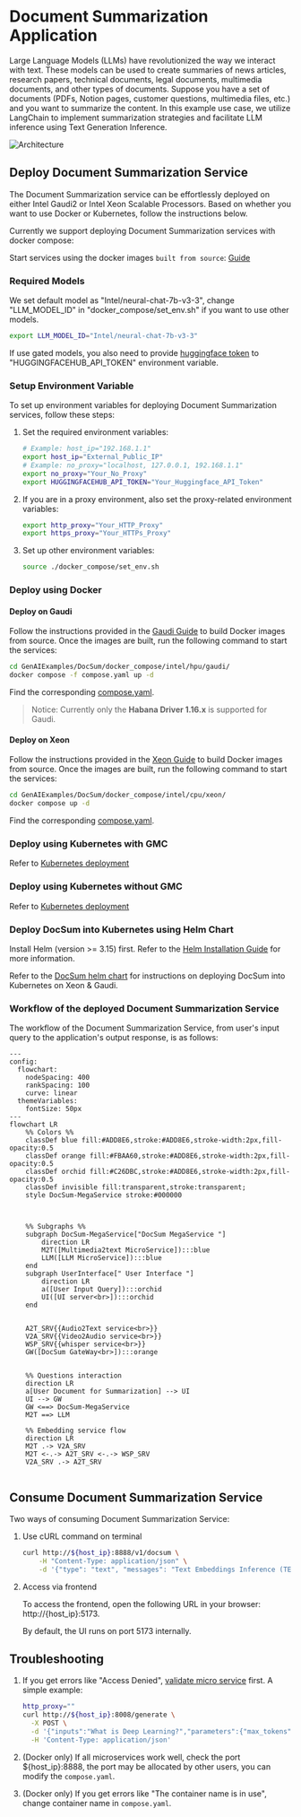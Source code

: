 # Document Summarization Application

Large Language Models (LLMs) have revolutionized the way we interact with text. These models can be used to create summaries of news articles, research papers, technical documents, legal documents, multimedia documents, and other types of documents. Suppose you have a set of documents (PDFs, Notion pages, customer questions, multimedia files, etc.) and you want to summarize the content. In this example use case, we utilize LangChain to implement summarization strategies and facilitate LLM inference using Text Generation Inference.

![Architecture](./assets/img/docsum_architecture.png)

## Deploy Document Summarization Service

The Document Summarization service can be effortlessly deployed on either Intel Gaudi2 or Intel Xeon Scalable Processors.
Based on whether you want to use Docker or Kubernetes, follow the instructions below.

Currently we support deploying Document Summarization services with docker compose:

Start services using the docker images `built from source`: [Guide](https://github.com/opea-project/GenAIExamples/tree/main/DocSum/docker_compose)

### Required Models

We set default model as "Intel/neural-chat-7b-v3-3", change "LLM_MODEL_ID" in "docker_compose/set_env.sh" if you want to use other models.

```bash
export LLM_MODEL_ID="Intel/neural-chat-7b-v3-3"
```

If use gated models, you also need to provide [huggingface token](https://huggingface.co/docs/hub/security-tokens) to "HUGGINGFACEHUB_API_TOKEN" environment variable.

### Setup Environment Variable

To set up environment variables for deploying Document Summarization services, follow these steps:

1. Set the required environment variables:

   ```bash
   # Example: host_ip="192.168.1.1"
   export host_ip="External_Public_IP"
   # Example: no_proxy="localhost, 127.0.0.1, 192.168.1.1"
   export no_proxy="Your_No_Proxy"     
   export HUGGINGFACEHUB_API_TOKEN="Your_Huggingface_API_Token"
   ```

2. If you are in a proxy environment, also set the proxy-related environment variables:

   ```bash
   export http_proxy="Your_HTTP_Proxy"
   export https_proxy="Your_HTTPs_Proxy"
   ```

3. Set up other environment variables:

   ```bash
   source ./docker_compose/set_env.sh
   ```

### Deploy using Docker

#### Deploy on Gaudi

Follow the instructions provided in the [Gaudi Guide](./docker_compose/intel/hpu/gaudi/README.md) to build Docker images from source. Once the images are built, run the following command to start the services:

```bash
cd GenAIExamples/DocSum/docker_compose/intel/hpu/gaudi/
docker compose -f compose.yaml up -d
```
Find the corresponding [compose.yaml](./docker_compose/intel/hpu/gaudi/compose.yaml).

> Notice: Currently only the **Habana Driver 1.16.x** is supported for Gaudi.

#### Deploy on Xeon

Follow the instructions provided in the [Xeon Guide](./docker_compose/intel/cpu/xeon/README.md) to build Docker images from source. Once the images are built, run the following command to start the services:

```bash
cd GenAIExamples/DocSum/docker_compose/intel/cpu/xeon/
docker compose up -d
```

Find the corresponding [compose.yaml](./docker_compose/intel/cpu/xeon/compose.yaml).

### Deploy using Kubernetes with GMC

Refer to [Kubernetes deployment](./kubernetes/intel/README_gmc.md)

### Deploy using Kubernetes without GMC

Refer to [Kubernetes deployment](./kubernetes/intel/README.md)

### Deploy DocSum into Kubernetes using Helm Chart

Install Helm (version >= 3.15) first. Refer to the [Helm Installation Guide](https://helm.sh/docs/intro/install/) for more information.

Refer to the [DocSum helm chart](https://github.com/opea-project/GenAIInfra/tree/main/helm-charts/docsum/README.md) for instructions on deploying DocSum into Kubernetes on Xeon & Gaudi.

### Workflow of the deployed Document Summarization Service

The workflow of the Document Summarization Service, from user's input query to the application's output response, is as follows:


```mermaid
---
config:
  flowchart:
    nodeSpacing: 400
    rankSpacing: 100
    curve: linear
  themeVariables:
    fontSize: 50px
---
flowchart LR
    %% Colors %%
    classDef blue fill:#ADD8E6,stroke:#ADD8E6,stroke-width:2px,fill-opacity:0.5
    classDef orange fill:#FBAA60,stroke:#ADD8E6,stroke-width:2px,fill-opacity:0.5
    classDef orchid fill:#C26DBC,stroke:#ADD8E6,stroke-width:2px,fill-opacity:0.5
    classDef invisible fill:transparent,stroke:transparent;
    style DocSum-MegaService stroke:#000000



    %% Subgraphs %%
    subgraph DocSum-MegaService["DocSum MegaService "]
        direction LR
        M2T([Multimedia2text MicroService]):::blue
        LLM([LLM MicroService]):::blue
    end
    subgraph UserInterface[" User Interface "]
        direction LR
        a([User Input Query]):::orchid
        UI([UI server<br>]):::orchid
    end


    A2T_SRV{{Audio2Text service<br>}}
    V2A_SRV{{Video2Audio service<br>}}
    WSP_SRV{{whisper service<br>}}
    GW([DocSum GateWay<br>]):::orange


    %% Questions interaction
    direction LR
    a[User Document for Summarization] --> UI
    UI --> GW
    GW <==> DocSum-MegaService
    M2T ==> LLM
    
    %% Embedding service flow
    direction LR
    M2T .-> V2A_SRV
    M2T <-.-> A2T_SRV <-.-> WSP_SRV
    V2A_SRV .-> A2T_SRV 
    
```


## Consume Document Summarization Service

Two ways of consuming Document Summarization Service:

1. Use cURL command on terminal

   ```bash
   curl http://${host_ip}:8888/v1/docsum \
       -H "Content-Type: application/json" \
       -d '{"type": "text", "messages": "Text Embeddings Inference (TEI) is a toolkit for deploying and serving open source text embeddings and sequence classification models. TEI enables high-performance extraction for the most popular models, including FlagEmbedding, Ember, GTE and E5."}'
   ```

2. Access via frontend

   To access the frontend, open the following URL in your browser: http://{host_ip}:5173.

   By default, the UI runs on port 5173 internally.

## Troubleshooting

1. If you get errors like "Access Denied", [validate micro service](https://github.com/opea-project/GenAIExamples/tree/main/DocSum/docker_compose/intel/cpu/xeon/README.md#validate-microservices) first. A simple example:

   ```bash
   http_proxy=""
   curl http://${host_ip}:8008/generate \
     -X POST \
     -d '{"inputs":"What is Deep Learning?","parameters":{"max_tokens":17, "do_sample": true}}' \
     -H 'Content-Type: application/json'
   ```

2. (Docker only) If all microservices work well, check the port ${host_ip}:8888, the port may be allocated by other users, you can modify the `compose.yaml`.

3. (Docker only) If you get errors like "The container name is in use", change container name in `compose.yaml`.
